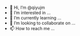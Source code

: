 - 👋 Hi, I’m @qiyujm
- 👀 I’m interested in ...
- 🌱 I’m currently learning ...
- 💞️ I’m looking to collaborate on ...
- 📫 How to reach me ...

<!---
qiyujm/qiyujm is a ✨ special ✨ repository because its `README.md` (this file) appears on your GitHub profile.
You can click the Preview link to take a look at your changes.
--->
